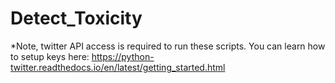 # Detect_Toxicity
*Note, twitter API access is required to run these scripts. You can learn how to setup keys 
here: https://python-twitter.readthedocs.io/en/latest/getting_started.html
